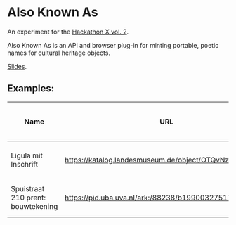 # Also Known As

An experiment for the [Hackathon X vol. 2](https://hackathonx.de/).

Also Known As is an API and browser plug-in for minting portable, poetic names for cultural heritage objects.

[Slides](https://docs.google.com/presentation/d/1lm3K5yOBtm53ZgMWl-_uhwIMzg243u35Xf_2antelTg/edit?usp=sharing).

## Examples:

| Name                               |URL                                                     | Also Known As identifier  | Also Known As URL                                             |
|------------------------------------|--------------------------------------------------------|---------------------------|---------------------------------------------------------|
| Ligula mit Inschrift               | https://katalog.landesmuseum.de/object/OTQvNzEy        | nettes-rundes-silber-ding | https://alsoknownas.glitch.me/nettes-rundes-silber-ding |
| Spuistraat 210 prent: bouwtekening | https://pid.uba.uva.nl/ark:/88238/b1990032751780205131 | gezond-fel-tekening-ding  | https://alsoknownas.glitch.me/gezond-fel-tekening-ding  |
